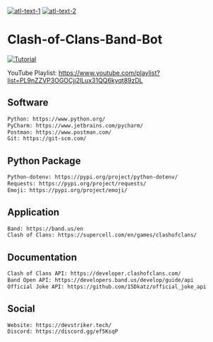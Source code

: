 [![atl-text-1](https://img.shields.io/badge/Version-3.9.1-blue?logo=Python&style=flat)](https://www.python.org/) [![atl-text-2](https://img.shields.io/badge/License-MIT-blue?logo=License&style=flat)](https://github.com/KingCobra2018/Python-Flask-CMS/blob/master/LICENSE)

# Clash-of-Clans-Band-Bot

[![Tutorial](https://raw.githubusercontent.com/DevStrikerTech/Chess-Engine/master/assets/Promotion%20Poster.png)](https://www.youtube.com/watch?v=3tVtdNTtH4k")

YouTube Playlist: https://www.youtube.com/playlist?list=PL9nZZVP3OGOCjj2lLux31QQ6kyqt89zDL

## Software
```bash
Python: https://www.python.org/
PyCharm: https://www.jetbrains.com/pycharm/
Postman: https://www.postman.com/
Git: https://git-scm.com/
```

## Python Package
```bash
Python-dotenv: https://pypi.org/project/python-dotenv/
Requests: https://pypi.org/project/requests/
Emoji: https://pypi.org/project/emoji/
```

## Application
```bash
Band: https://band.us/en
Clash of Clans: https://supercell.com/en/games/clashofclans/
```

## Documentation
```bash
Clash of Clans API: https://developer.clashofclans.com/
Band Open API: https://developers.band.us/develop/guide/api
Official Joke API: https://github.com/15Dkatz/official_joke_api
```

## Social
```bash
Website: https://devstriker.tech/
Discord: https://discord.gg/ef5KsqP
```

